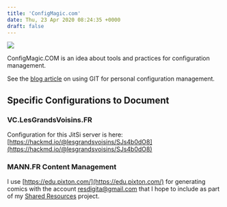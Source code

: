 ```yaml
---
title: 'ConfigMagic.com'
date: Thu, 23 Apr 2020 08:24:35 +0000
draft: false
---
```


![](https://www.mann.fr/en/wp-content/uploads/2020/04/configmagic_com-300x300.png)

ConfigMagic.COM is an idea about tools and practices for configuration management.

See the [blog article](/en/using-a-personal-git-repository/) on using GIT for personal configuration management.

Specific Configurations to Document
-----------------------------------

### VC.LesGrandsVoisins.FR

Configuration for this JitSi server is here:  
[https://hackmd.io/@lesgrandsvoisins/SJs4b0dO8](https://hackmd.io/@lesgrandsvoisins/SJs4b0dO8)

### MANN.FR Content Management

I use [https://edu.pixton.com/](https://edu.pixton.com/) for generating comics with the account resdigita@gmail.com that I hope to include as part of my [Shared Resources](https://www.mann.fr/en/realizations/drawing-board/resdigita/) project.